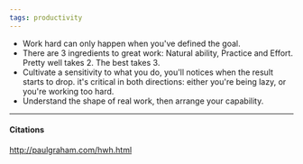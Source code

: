 ```yaml
---
tags: productivity
---
```


- Work hard can only happen when you've defined the goal. 
- There are 3 ingredients to great work: Natural ability, Practice and Effort. Pretty well takes 2. The best takes 3. 
- Cultivate a sensitivity to what you do, you'll notices when the result starts to drop. it's critical in both directions: either you're being lazy, or you're working too hard. 
- Understand the shape of real work, then arrange your capability.

---

#### Citations
http://paulgraham.com/hwh.html